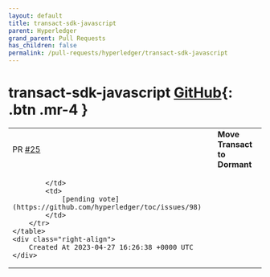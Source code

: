 ```yaml
---
layout: default
title: transact-sdk-javascript
parent: Hyperledger
grand_parent: Pull Requests
has_children: false
permalink: /pull-requests/hyperledger/transact-sdk-javascript
---
```


# transact-sdk-javascript <span class="fs-3 right-align">[GitHub](https://github.com/hyperledger/transact-sdk-javascript){: .btn .mr-4 }</span>


<div>
    <table>
        <tr>
            <td>
                PR <a href="https://github.com/hyperledger/transact-sdk-javascript/pull/25" class=".btn">#25</a>
            </td>
            <td>
                <b>
                    Move Transact to Dormant
                </b>
            </td>
        </tr>
        <tr>
            <td>
                
            </td>
            <td>
                [pending vote](https://github.com/hyperledger/toc/issues/98)
            </td>
        </tr>
    </table>
    <div class="right-align">
        Created At 2023-04-27 16:26:38 +0000 UTC
    </div>
</div>

